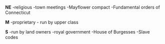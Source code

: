  **NE**
-religious
-town meetings
-Mayflower compact
-Fundamental orders of Connecticut

**M**
-proprietary - run by upper class

**S**
-run by land owners
-royal government
-House of Burgesses 
-Slave codes